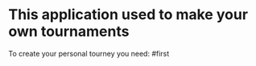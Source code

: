 # This application used to make your own tournaments
To create your personal tourney you need:
#first
